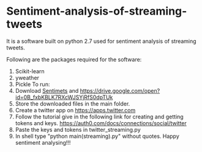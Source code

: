 # Sentiment-analysis-of-streaming-tweets
It is a software built on python 2.7 used for sentiment analysis of streaming tweets.

Following are the packages required for the software:
1. Scikit-learn
2. yweather
3. Pickle
To run:
1. Download [Sentimets](https://drive.google.com/open?id=0B_fxbKBLK7RXbmxTYnM3dHV1ZGs) and https://drive.google.com/open?id=0B_fxbKBLK7RXcWJSYjRfS0dpTUk
2. Store the downloaded files in the main folder.
3. Create a twitter app on https://apps.twitter.com
4. Follow the tutorial give in the following link for creating and getting tokens and keys.
             https://auth0.com/docs/connections/social/twitter
5. Paste the keys and tokens in twitter_streaming.py
6. In shell type "python main(streaming).py" without quotes.
Happy sentiment analysing!!!
